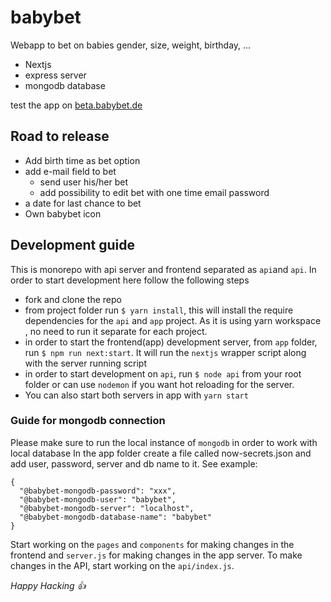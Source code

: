 # babybet
Webapp to bet on babies gender, size, weight, birthday, ...

- Nextjs
- express server
- mongodb database

test the app on [beta.babybet.de](https://beta.babybet.de)

## Road to release

- Add birth time as bet option
- add e-mail field to bet
  - send user his/her bet
  - add possibility to edit bet with one time email password
- a date for last chance to bet
- Own babybet icon

## Development guide
This is monorepo with api server and frontend separated as `api`and `api`.
In order to start development here follow the following steps
- fork and clone the repo
- from project folder run `$ yarn install`, this will install the require dependencies for the `api` and `app` project. As it is using yarn workspace , no need to run it separate for each project.
- in order to start the frontend(app) development server, from `app` folder, run `$ npm run next:start`. It will run the `nextjs` wrapper script along with the server running script
- in order to start development on `api`, run `$ node api` from your root folder or can use `nodemon` if you want hot reloading for the server. 
- You can also start both servers in app with `yarn start`

### Guide for mongodb connection

Please make sure to run the local instance of `mongodb` in order to work with local database
In the app folder create a file called now-secrets.json and add user, password, server and db name to it.
See example:

```
{
  "@babybet-mongodb-password": "xxx",
  "@babybet-mongodb-user": "babybet",
  "@babybet-mongodb-server": "localhost",
  "@babybet-mongodb-database-name": "babybet"
}
```

Start working on the `pages` and `components` for making changes in the frontend and `server.js` for making changes in the app server. 
To make changes in the API, start working on the `api/index.js`.

*Happy Hacking :+1:*
